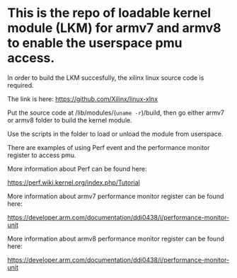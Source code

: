 # This is the repo of loadable kernel module (LKM) for armv7 and armv8 to enable the userspace pmu access. 

In order to build the LKM succesfully, the xilinx linux source code is required. 

The link is here: https://github.com/Xilinx/linux-xlnx

Put the source code at /lib/modules/(`uname -r`)/build, then go either armv7 or armv8 folder to build the kernel module. 

Use the scripts in the folder to load or unload the module from userspace. 

There are examples of using Perf event and the performance monitor register to access pmu. 

More information about Perf can be found here:

https://perf.wiki.kernel.org/index.php/Tutorial

More information about armv7 performance monitor register can be found here:

https://developer.arm.com/documentation/ddi0438/i/performance-monitor-unit

More information about armv8 performance monitor register can be found here:

https://developer.arm.com/documentation/ddi0438/i/performance-monitor-unit

